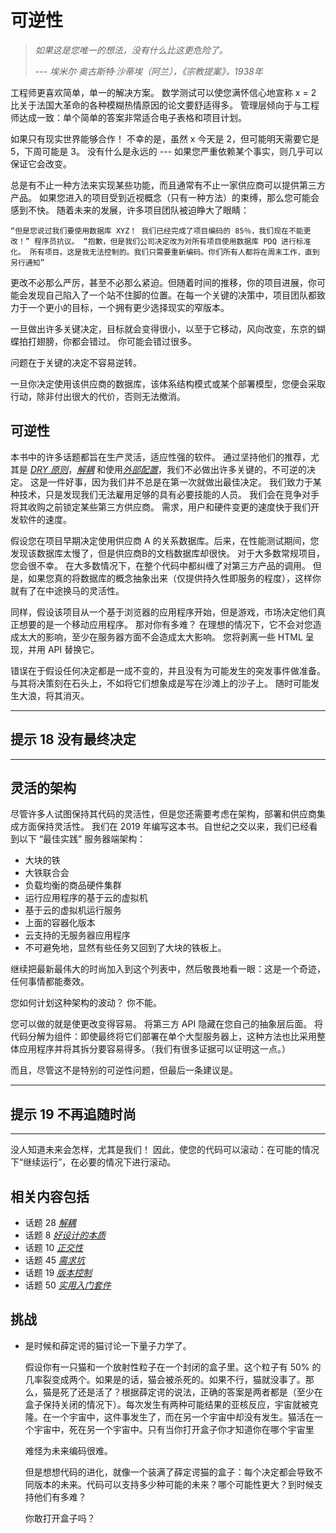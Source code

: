 # 可逆性
<!-- 2020.03.07 -->

> _如果这是您唯一的想法，没有什么比这更危险了。_
>
> --- _埃米尔·奥古斯特·沙蒂埃（阿兰），《宗教提案》，1938年_

工程师更喜欢简单，单一的解决方案。 数学测试可以使您满怀信心地宣称 x = 2 比关于法国大革命的各种模糊热情原因的论文要舒适得多。 管理层倾向于与工程师达成一致：单个简单的答案非常适合电子表格和项目计划。

如果只有现实世界能够合作！ 不幸的是，虽然 x 今天是 2，但可能明天需要它是 5，下周可能是 3。 没有什么是永远的 --- 如果您严重依赖某个事实，则几乎可以保证它会改变。

总是有不止一种方法来实现某些功能，而且通常有不止一家供应商可以提供第三方产品。 如果您进入的项目受到近视概念（只有一种方法）的束缚，那么您可能会感到不快。 随着未来的发展，许多项目团队被迫睁大了眼睛：

    “但是您说过我们要使用数据库 XYZ！ 我们已经完成了项目编码的 85％，我们现在不能更改！” 程序员抗议。 “抱歉，但是我们公司决定改为对所有项目使用数据库 PDQ 进行标准化。 所有项目。这是我无法控制的。我们只需要重新编码。你们所有人都将在周末工作，直到另行通知”

更改不必那么严厉，甚至不必那么紧迫。但随着时间的推移，你的项目进展，你可能会发现自己陷入了一个站不住脚的位置。在每一个关键的决策中，项目团队都致力于一个更小的目标，一个拥有更少选择现实的窄版本。

一旦做出许多关键决定，目标就会变得很小，以至于它移动，风向改变，东京的蝴蝶拍打翅膀，你都会错过。 你可能会错过很多。

问题在于关键的决定不容易逆转。

一旦你决定使用该供应商的数据库，该体系结构模式或某个部署模型，您便会采取行动，除非付出很大的代价，否则无法撤消。

## 可逆性

本书中的许多话题都旨在生产灵活，适应性强的软件。 通过坚持他们的推荐，尤其是 [_DRY 原则_](./重复的恶魔.md)，[_解耦_](../Chapter5/解耦.md) 和使用[_外部配置_](../Chapter5/配置.md)，我们不必做出许多关键的，不可逆的决定。 这是一件好事，因为我们并不总是在第一次就做出最佳决定。 我们致力于某种技术，只是发现我们无法雇用足够的具有必要技能的人员。 我们会在竞争对手将其收购之前锁定某些第三方供应商。 需求，用户和硬件变更的速度快于我们开发软件的速度。

假设您在项目早期决定使用供应商 A 的关系数据库。后来，在性能测试期间，您发现该数据库太慢了，但是供应商B的文档数据库却很快。 对于大多数常规项目，您会很不幸。 在大多数情况下，在整个代码中都纠缠了对第三方产品的调用。 但是，如果您真的将数据库的概念抽象出来（仅提供持久性即服务的程度），这样你就有了在中途换马的灵活性。

同样，假设该项目从一个基于浏览器的应用程序开始，但是游戏，市场决定他们真正想要的是一个移动应用程序。 那对你有多难？ 在理想的情况下，它不会对您造成太大的影响，至少在服务器方面不会造成太大影响。 您将剥离一些 HTML 呈现，并用 API 替换它。

错误在于假设任何决定都是一成不变的，并且没有为可能发生的突发事件做准备。 与其将决策刻在石头上，不如将它们想象成是写在沙滩上的沙子上。 随时可能发生大浪，将其消灭。

---
## 提示 18 没有最终决定
---

## 灵活的架构

尽管许多人试图保持其代码的灵活性，但是您还需要考虑在架构，部署和供应商集成方面保持灵活性。
我们在 2019 年编写这本书。自世纪之交以来，我们已经看到以下 “最佳实践” 服务器端架构：

  - 大块的铁
  - 大铁联合会
  - 负载均衡的商品硬件集群
  - 运行应用程序的基于云的虚拟机
  - 基于云的虚拟机运行服务
  - 上面的容器化版本
  - 云支持的无服务器应用程序
  - 不可避免地，显然有些任务又回到了大块的铁板上。

继续把最新最伟大的时尚加入到这个列表中，然后敬畏地看一眼：这是一个奇迹，任何事情都能奏效。

您如何计划这种架构的波动？ 你不能。

您可以做的就是使更改变得容易。 将第三方 API 隐藏在您自己的抽象层后面。 将代码分解为组件：即使最终将它们部署在单个大型服务器上，这种方法也比采用整体应用程序并将其拆分要容易得多。（我们有很多证据可以证明这一点。）

而且，尽管这不是特别的可逆性问题，但最后一条建议是。

---
## 提示 19 不再追随时尚
---

没人知道未来会怎样，尤其是我们！ 因此，使您的代码可以滚动：在可能的情况下“继续运行”，在必要的情况下进行滚动。

## 相关内容包括

  - 话题 28 [_解耦_](../Chapter5/解耦.md)
  - 话题  8 [_好设计的本质_](./好设计的本质.md)
  - 话题 10 [_正交性_](./正交性.md)
  - 话题 45 [_需求坑_](../Chapter8/需求坑.md)
  - 话题 19 [_版本控制_](../Chapter3/版本控制.md)
  - 话题 50 [_实用入门套件_](../Chapter9/实用入门套件.md)

## 挑战
  - 是时候和薛定谔的猫讨论一下量子力学了。

    假设你有一只猫和一个放射性粒子在一个封闭的盒子里。这个粒子有 50% 的几率裂变成两个。如果是的话，猫会被杀死的。如果不行，猫就没事了。那么，猫是死了还是活了？根据薛定谔的说法，正确的答案是两者都是（至少在盒子保持关闭的情况下）。每次发生有两种可能结果的亚核反应，宇宙就被克隆。在一个宇宙中，这件事发生了，而在另一个宇宙中却没有发生。猫活在一个宇宙中，死在另一个宇宙中。只有当你打开盒子你才知道你在哪个宇宙里

    难怪为未来编码很难。

    但是想想代码的进化，就像一个装满了薛定谔猫的盒子：每个决定都会导致不同版本的未来。代码可以支持多少种可能的未来？哪个可能性更大？到时候支持他们有多难？

    你敢打开盒子吗？
